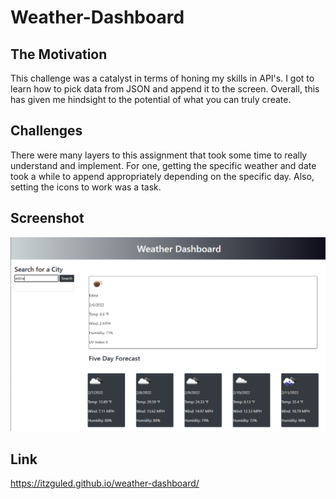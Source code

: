 # Weather-Dashboard

## The Motivation

This challenge was a catalyst in terms of honing my skills in API's. I got to learn how to pick data from JSON and append it to the screen. Overall, this has given me hindsight to the potential of what you can truly create.

## Challenges

There were many layers to this assignment that took some time to really understand and implement. For one, getting the specific weather and date took a while to append appropriately depending on the specific day. Also, setting the icons to work was a task.

## Screenshot
![ScreenShot](assets/images/cap.PNG)

## Link
https://itzguled.github.io/weather-dashboard/
